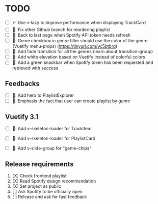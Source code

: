 # TODO

- [ ] ⚡️: Use v-lazy to improve performance when displaying TrackCard
- [ ] 🚧: Fix other Github branch for reordering playlist
- [ ] 🚧: Back to last page when Spotify API token needs refresh
- [ ] 🎨: Genre checkbox in genre filter should use the color of the genre (Vuetify menu-props) (https://tinyurl.com/yc5btbrd)
- [ ] 🎨: Add fade transition for all the genres (learn about transition-group)
- [ ] 🎨: Add white elevation based on Vuetify instead of colorful colors
- [ ] 🎨: Add a green snackbar when Spotify token has been requested and retrieved with success

## Feedbacks

- [ ] 🎨: Add hero to PlaylistExplorer
- [ ] 🎨: Emphasis the fact that user can create playlist by genre

## Vuetify 3.1

- [ ] 🎨: Add v-skeleton-loader for TrackItem
- [ ] 🎨: Add v-skeleton-loader for PlaylistCard
- [ ] 🎨: Add v-slide-group for "genre-chips"


## Release requirements

1. [X] Check frontend playlist
2. [X] Read Spotify design recommendation
3. [X] Set project as public
4. [ ] Ask Spotify to be officially open
5. [ ] Release and ask for fast feedback
